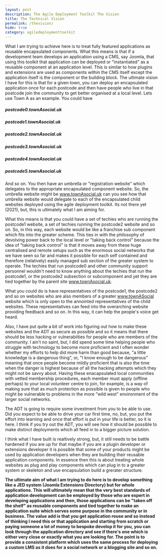 ```yaml
---
layout: post
description: The Agile Deployment Toolkit The Vision
title: The Technical Vision
permalink: /thevision/
hide: true
category: agiledeploymenttoolkit
---
```


What I am trying to achieve here is to treat fully featured applications as reusable encapsulated components. What this means is that if a development team develops an application using a CMS, say Joomla, that using this toolkit that application can be deployed or "instantiated" as a reusable component at an application level. This is similar to how plugins and extensions are used as components within the CMS itself except the application itself is the component or the building block. The ultimate vision I have for this is that for a given town, you can deploy an encapsulated application once for each postcode and then have people who live in that postcode join the community to get better organised at a local level. Lets use Town A as an example. You could have

##### postcode0.townAsocial.uk  
##### postcode1.townAsocial.uk  
##### postcode2.townAsocial.uk  
##### postcode3.townAsocial.uk  
##### postcode4.townAsocial.uk  
##### postcode5.townAsocial.uk  

And so on. You then have an umbrella or "registration website" which delegates to the appropriate encapsulated component website. So, the umbrella website might be
www.townAsocial.uk can you see how that umbrella website would delegate to each of the encapsulated child websites deployed using the agile deployment toolkit. Its not there yet (2021), but, this is ultimately what I am aiming for. 

What this means is that you could have a set of techies who are running the postcode1 website, a set of techies running the postcode2 website and so on. So, in this way, each website would be like a franchise sub component which fits into the greater scheme. This ties in with the philosophy of devolving power back to the local level or "taking back control" because the idea of "taking back control" is that it moves away from these huge centralised and remote setups such as the enormous social networks that we have seen so far and makes it possible for each self contained and therefore (relatively) easily managed sub section of the greater system to operate. The techies that run postcode0 and other community support personnel wouldn't need to know anything about the techies that run the postcode1, or the postcode2 subsection or subcomponent and yet they are tied together by the parent site www.townAsocial.uk.

What you could do is have representatives of the postcode1, the postcode2 and so on websites who are also members of a greater www.townASocial website which is only open to the annointed representatives of the child websites. These representatives can feed into the overarching website providing feedback and so on. In this way, it can help the people's voice get heard. 

Also, I have put quite a bit of work into figuring out how to make these websites and the ADT as secure as possible and so it means that there should be less hacking or vulnerabilties for people who are members of the community. I ain't no saint, but, I did spend some time helping people who struggle with technology to become more proficient and I often wonder whether my efforts to help did more harm than good because, "a little knowledge is a dangerous thing", or, "I know enough to be dangerous" meaning that once people become mildly proficient that is also the time when the danger is highest because of all the hacking attempts which they might not be savvy about. Having these enacapsulated local communities with vetted membership procedures, each member must apply (offline perhaps) to your local volunteer centre to join, for example, is a way of making sure that as much protection as possible is given to people who might be vulnerable to problems in the more "wild west" environment of the larger social networks. 

The ADT is going to require some investment from you to be able to use. Did you expect to be able to drive your car first time, no, but, you put the effort into learning and once that effort is put in your life is better, so it is here. I think if you try out the ADT, you will see how it should be possible to make distinct deployments which all feed in to a bigger picture solution. 

I think what I have built is realtively strong, but, it still needs to be battle hardened if you are up for that maybe if you are a plugin developer or extensions developer it is possible that some of your products might be used by application developers when they are building their reusable application components. In essence then this is about treating whole websites as plug and play components which can plug in to a greater system or skeleton and use encapsulation build a grerater structure. 

**The ultimate aim of what I am trying to do here is to develop something like a JED system (Joomla Extensions Directory) but for whole applications. This will ultimately mean that the very best standards of application development can be employed by those who are expert in developing applications and then, those applications can be "taken off the shelf" as reusable components and tied together to make an application suite which serves some purpose in the community or in business. The value add is that you get application reuse and so instead of thinking I need this or that application and starting from scratch or paying someone a lot of money to bespoke develop it for you, you can look through the application directory and see if there's one which is either very close or exactly what you are looking for. The point is to provide a consistent platform which uses the same process for deploying a custom LMS as it does for a social network or a blogging site and so on.** 
